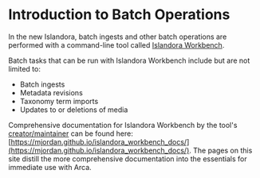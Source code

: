 # Introduction to Batch Operations

In the new Islandora, batch ingests and other batch operations are performed with a command-line tool called [Islandora Workbench](https://github.com/mjordan/islandora_workbench).

Batch tasks that can be run with Islandora Workbench include but are not limited to:

* Batch ingests
* Metadata revisions
* Taxonomy term imports
* Updates to or deletions of media

Comprehensive documentation for Islandora Workbench by the tool's [creator/maintainer](https://github.com/mjordan) can be found here: [https://mjordan.github.io/islandora_workbench_docs/](https://mjordan.github.io/islandora_workbench_docs/). The pages on this site distill the more comprehensive documentation into the essentials for immediate use with Arca.